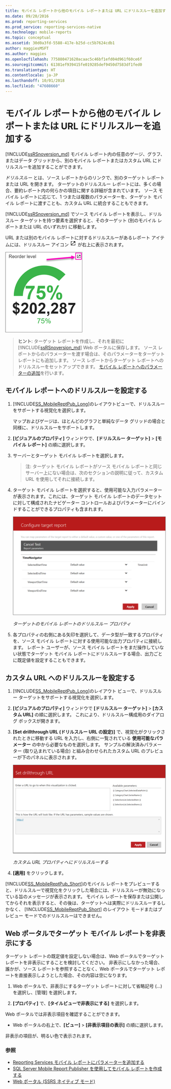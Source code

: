 ```yaml
---
title: モバイル レポートから他のモバイル レポートまたは URL にドリルスルーを追加する | Microsoft Docs
ms.date: 09/20/2016
ms.prod: reporting-services
ms.prod_service: reporting-services-native
ms.technology: mobile-reports
ms.topic: conceptual
ms.assetid: 30d0a3fd-5588-417e-b25d-cc5b7624cdb1
author: maggiesMSFT
ms.author: maggies
ms.openlocfilehash: 775880471620acaac5c46bf1efd04d961f60ce6f
ms.sourcegitcommit: 61381ef939415fe019285def9450d7583df1fed0
ms.translationtype: HT
ms.contentlocale: ja-JP
ms.lasthandoff: 10/01/2018
ms.locfileid: "47608660"
---
```

# <a name="add-drillthrough-from-a-mobile-report-to-other-mobile-reports-or-urls"></a>モバイル レポートから他のモバイル レポートまたは URL にドリルスルーを追加する
[!INCLUDE[ssRSnoversion_md](../../includes/ssrsnoversion-md.md)] モバイル レポート内の任意のゲージ、グラフ、またはデータ グリッドから、別のモバイル レポートまたはカスタム URL にドリルスルーを追加することができます。 

*ドリルスルー*  とは、ソース レポートからのリンクで、別のターゲット レポートまたは URL を開きます。 ターゲットのドリルスルー レポートには、多くの場合、要約レポート内の何らかの項目に関する詳細が含まれています。 ソース モバイル レポートに応じて、1 つまたは複数のパラメーターを、ターゲット モバイル レポートに渡すことも、カスタム URL に統合することもできます。  
  
[!INCLUDE[ssRSnoversion_md](../../includes/ssrsnoversion-md.md)] でソース モバイル レポートを表示し、ドリルスルー ターゲットを持つ要素を選択すると、そのターゲット (別のモバイル レポートまたは URL のいずれか) に移動します。  

URL または別のモバイル レポートに対するドリルスルーがあるレポート アイテムには、ドリルスルー アイコン ![mobile-report-drill-through-icon](../../reporting-services/mobile-reports/media/mobile-report-drill-through-icon.png) が右上に表示されます。

![mobile-report-gauge-drill-through](../../reporting-services/mobile-reports/media/mobile-report-gauge-drill-through.png) 

>**ヒント**: ターゲット レポートを作成し、それを最初に [!INCLUDE[ssRSnoversion_md](../../includes/ssrsnoversion-md.md)] Web ポータルに保存します。 ソース レポートからのパラメーターを渡す場合は、そのパラメーターをターゲット レポートにも追加します。 ソース レポートからターゲット レポートへのドリルスルーをセットアップできます。 [モバイル レポートへのパラメーターの追加](../../reporting-services/mobile-reports/add-parameters-to-a-mobile-report-reporting-services.md)を行います。
 
## <a name="set-up-drillthrough-to-a-mobile-report"></a>モバイル レポートへのドリルスルーを設定する  

1. [!INCLUDE[SS_MobileReptPub_Long](../../includes/ss-mobilereptpub-long.md)]のレイアウトビューで、ドリルスルーをサポートする視覚化を選択します。   

   マップおよびゲージは、ほとんどのグラフと単純なデータ グリッドの場合と同様に、ドリルスルーをサポートします。
   
2. **[ビジュアルのプロパティ]** ウィンドウで、**[ドリルスルー ターゲット]** > **[モバイル レポート]** の順に選択します。  
3. サーバーとターゲット モバイル レポートを選択します。  

   >注: ターゲット モバイル レポートがソース モバイル レポートと同じサーバー上にない場合は、次のセクションの説明に従って、カスタム URL を使用してそれに接続します。  
 
4. ターゲット モバイル レポートを選択すると、使用可能な入力パラメーターが表示されます。これには、ターゲット モバイル レポートのデータセットに対して構成されたナビゲーター コントロールおよびパラメーターにバインドすることができるプロパティも含まれます。  

   ![mobile-report-drillthrough-target](../../reporting-services/mobile-reports/media/mobile-report-drillthrough-target.PNG)
   
   *ターゲットのモバイル レポートのドリルスルー プロパティ*  
  
5. 各プロパティの右側にある矢印を選択して、データ型が一致するプロパティを、ソース モバイル レポートに対する使用可能な出力プロパティに接続します。 レポート ユーザーが、ソース モバイル レポートをまだ操作していない状態でターゲット モバイル レポートにドリルスルーする場合、出力ごとに既定値を設定することもできます。  
  
## <a name="set-up-a-drillthrough-to-a-custom-url"></a>カスタム URL へのドリルスルーを設定する  
  
1. [!INCLUDE[SS_MobileReptPub_Long](../../includes/ss-mobilereptpub-long.md)]のレイアウト ビューで、ドリルスルー ターゲットをサポートする視覚化を選択します。    
2. **[ビジュアルのプロパティ]** ウィンドウで **[ドリルスルー ターゲット]** > **[カスタム URL]** の順に選択します。  これにより、ドリルスルー構成用のダイアログ ボックスが開きます。  
  
3. **[Set drillthrough URL (ドリルスルー URL の設定)]** で、視覚化がクリックされたときに移動する URL を入力し、右側に一覧されている **使用可能なパラメーター** の中から必要なものを選択します。 サンプルの解決済みパラメーター (取り込まれている場合) と組み合わせられたカスタム URL のプレビューが下のパネルに表示されます。  
  
   ![mobile-report-drillthrough-url](../../reporting-services/mobile-reports/media/mobile-report-drillthrough-url.PNG)
  
   *カスタム URL プロパティへにドリルスルーする*  
  
4. **[適用]** をクリックします。  

  
[!INCLUDE[SS_MobileReptPub_Short](../../includes/ss-mobilereptpub-short.md)]のモバイル レポートをプレビューすると、ドリルスルーで視覚化をクリックした場合には、ドリルスルーが無効になっている旨のメッセージが表示されます。 モバイル レポートを保存または公開してからそれを表示すると、その後は、ターゲットへは実際にドリルスルーするしかなく、 [!INCLUDE[SS_MobileReptPub_Short](../../includes/ss-mobilereptpub-short.md)] のレイアウト モードまたはプレビュー モードでのドリルスルーはできません。  

## <a name="hide-a-target-mobile-report-on-the-web-portal"></a>Web ポータルでターゲット モバイル レポートを非表示にする
ターゲット レポートの既定値を設定しない場合は、Web ポータルでターゲット レポートを非表示にすることを検討してください。 非表示にしなかった場合、誰かが、ソース レポートを参照することなく、Web ポータルでターゲット レポートを直接表示しようとした場合、その内容は空になります。

1. Web ポータルで、非表示にするターゲット レポートに対して省略記号 (...) を選択し、[管理] を選択します。

2. **[プロパティ]** で、**[タイルビューで非表示にする]** を選択します。

Web ポータルでは非表示項目を確認することができます。 

* Web ポータルの右上で、**[ビュー]** > **[非表示項目の表示]** の順に選択します。 

非表示の項目が、明るい色で表示されます。
    
### <a name="see-also"></a>参照  
 
* [Reporting Services モバイル レポートにパラメーターを追加する](../../reporting-services/mobile-reports/add-parameters-to-a-mobile-report-reporting-services.md)
* [SQL Server Mobile Report Publisher を使用してモバイル レポートを作成する](../../reporting-services/mobile-reports/create-mobile-reports-with-sql-server-mobile-report-publisher.md) 
* [Web ポータル (SSRS ネイティブ モード)](../../reporting-services/web-portal-ssrs-native-mode.md)

